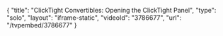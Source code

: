 {
    "title": "ClickTight Convertibles: Opening the ClickTight Panel",
    "type": "solo",
    "layout": "iframe-static",
    "videoId": "3786677",
    "url": "\/tvpembed\/3786677"
}